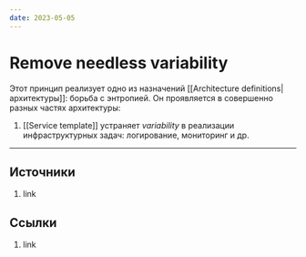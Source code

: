 ```yaml
---
date: 2023-05-05
---
```

# Remove needless variability

Этот принцип реализует одно из назначений [[Architecture definitions|архитектуры]]: борьба с энтропией. Он проявляется в совершенно разных частях архитектуры:

1. [[Service template]] устраняет *variability* в реализации инфраструктурных задач: логирование, мониторинг и др.

---

## Источники

1. link

## Ссылки

1. link
